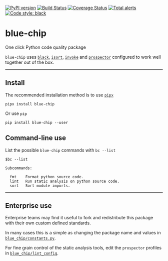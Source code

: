 [![PyPI version](https://badge.fury.io/py/blue-chip.svg)](https://badge.fury.io/py/blue-chip)
[![Build Status](https://travis-ci.com/Kilo59/blue-chip.svg?branch=master)](https://travis-ci.com/Kilo59/blue-chip)
[![Coverage Status](https://coveralls.io/repos/github/Kilo59/blue-chip/badge.svg?branch=master)](https://coveralls.io/github/Kilo59/blue-chip?branch=master)
[![Total alerts](https://img.shields.io/lgtm/alerts/g/Kilo59/blue-chip.svg?logo=lgtm&logoWidth=18)](https://lgtm.com/projects/g/Kilo59/blue-chip/alerts/)
[![Code style: black](https://img.shields.io/badge/code%20style-black-000000.svg)](https://github.com/ambv/black)

# blue-chip
One click Python code quality package

`blue-chip` uses [`black`](https://github.com/ambv/black), [`isort`](https://github.com/timothycrosley/isort), [`invoke`](http://www.pyinvoke.org/) and [`prospector`](https://prospector.readthedocs.io/en/master/) configured to work well together out of the box.

-----------------------
## Install

The recommended installation method is to use [`pipx`](https://github.com/pipxproject/pipx)
```
pipx install blue-chip
```
Or use `pip`
```
pip install blue-chip --user
```

## Command-line use

List the possible `blue-chip` commands with `bc --list`
```
$bc --list

Subcommands:

  fmt    Format python source code.
  lint   Run static analysis on python source code.
  sort   Sort module imports.
```

----------------------

## Enterprise use
Enterprise teams may find it useful to fork and redistribute this package with their own custom defined standards.


In many cases this is a simple as changing the package name and values in [`blue_chip/constants.py`](https://github.com/Kilo59/blue-chip/blob/master/blue_chip/constants.py).

For fine grain control of the static analysis tools, edit the `prospector` profiles in [`blue_chip/lint_config`](https://github.com/Kilo59/blue-chip/blob/master/blue_chip/lint_config).
